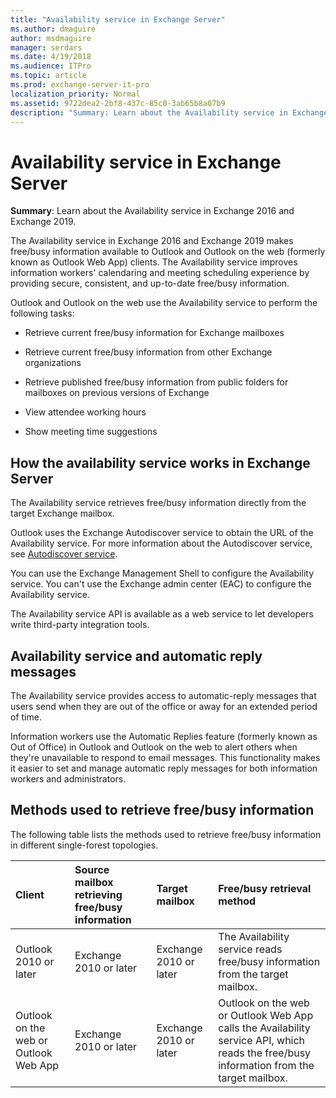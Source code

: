 ```yaml
---
title: "Availability service in Exchange Server"
ms.author: dmaguire
author: msdmaguire
manager: serdars
ms.date: 4/19/2018
ms.audience: ITPro
ms.topic: article
ms.prod: exchange-server-it-pro
localization_priority: Normal
ms.assetid: 9722dea2-2bf8-437c-85c0-3ab65b8a07b9
description: "Summary: Learn about the Availability service in Exchange 2016 and Exchange 2019."
---
```


# Availability service in Exchange Server

 **Summary**: Learn about the Availability service in Exchange 2016 and Exchange 2019.
  
The Availability service in Exchange 2016 and Exchange 2019 makes free/busy information available to Outlook and Outlook on the web (formerly known as Outlook Web App) clients. The Availability service improves information workers' calendaring and meeting scheduling experience by providing secure, consistent, and up-to-date free/busy information.
  
Outlook and Outlook on the web use the Availability service to perform the following tasks:
  
- Retrieve current free/busy information for Exchange mailboxes
    
- Retrieve current free/busy information from other Exchange organizations
    
- Retrieve published free/busy information from public folders for mailboxes on previous versions of Exchange
    
- View attendee working hours
    
- Show meeting time suggestions
    
## How the availability service works in Exchange Server
The Availability service retrieves free/busy information directly from the target Exchange mailbox.
  
Outlook uses the Exchange Autodiscover service to obtain the URL of the Availability service. For more information about the Autodiscover service, see [Autodiscover service](autodiscover.md).
  
You can use the Exchange Management Shell to configure the Availability service. You can't use the Exchange admin center (EAC) to configure the Availability service.
  
The Availability service API is available as a web service to let developers write third-party integration tools.
  
## Availability service and automatic reply messages
The Availability service provides access to automatic-reply messages that users send when they are out of the office or away for an extended period of time.
  
Information workers use the Automatic Replies feature (formerly known as Out of Office) in Outlook and Outlook on the web to alert others when they're unavailable to respond to email messages. This functionality makes it easier to set and manage automatic reply messages for both information workers and administrators.
  
## Methods used to retrieve free/busy information
The following table lists the methods used to retrieve free/busy information in different single-forest topologies.
  
|**Client**|**Source mailbox retrieving free/busy information**|**Target mailbox**|**Free/busy retrieval method**|
|:-----|:-----|:-----|:-----|
|Outlook 2010 or later  <br/> |Exchange 2010 or later <br/> |Exchange 2010 or later <br/> |The Availability service reads free/busy information from the target mailbox.  <br/> |
|Outlook on the web or Outlook Web App <br/> |Exchange 2010 or later <br/> |Exchange 2010 or later <br/> |Outlook on the web or Outlook Web App calls the Availability service API, which reads the free/busy information from the target mailbox.  <br/> |
   

